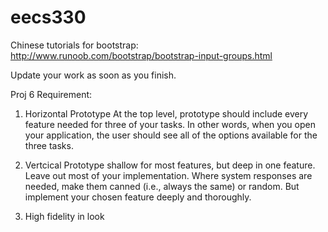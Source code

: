 # eecs330

Chinese tutorials for bootstrap:
http://www.runoob.com/bootstrap/bootstrap-input-groups.html

Update your work as soon as you finish.

Proj 6 Requirement:

1. Horizontal Prototype
  At the top level, prototype should include every feature needed for three of your tasks. In other words, when you open your application, the user should see all of the options available for the three tasks.

2. Vertcical Prototype
   shallow for most features, but deep in one feature. Leave out most of your implementation. Where system responses are needed, make them canned (i.e., always the same) or random. But implement your chosen feature deeply and thoroughly. 

3. High fidelity in look


